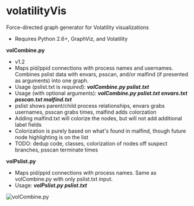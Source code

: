 # volatilityVis
Force-directed graph generator for Volatility visualizations
- Requires Python 2.6+, GraphViz, and Volatility

<b> volCombine.py</b>
- v1.2
- Maps pid/ppid connections with process names and usernames.  Combines pslist data with envars, psscan, and/or malfind (if presented as arguments) into one graph.
- Usage (pslist.txt is <i>required</i>):  <b><i>volCombine.py pslist.txt</i></b>
- Usage (with optional arguments):  <b><i>volCombine.py pslist.txt envars.txt psscan.txt malfind.txt</i></b>
- pslist shows parent/child process relationships, envars grabs usernames, psscan grabs times, malfind adds colorzation
- Adding malfind.txt will colorize the nodes, but will not add additional label fields
- Colorization is purely based on what's found in malfind, though future node highlighting is on the list
- TODO:  dedup code, classes, colorization of nodes off suspect branches, psscan terminate times

<b>volPslist.py</b>
- Maps pid/ppid connections with process names.  Same as volCombine.py with only pslist.txt input.
- Usage:  <b><i>volPslist.py pslist.txt</i></b>

![volCombine.py](https://github.com/bonifield/volatilityVis/blob/master/combine-1495981158.png)
